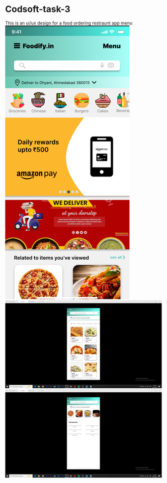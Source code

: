 # Codsoft-task-3
This is an ui/ux design for a food ordering restraunt app menu
![Image Alt](https://github.com/TusharBamal/Codsoft-task-2/blob/main/Screenshot%20(85).png?raw=true)
![Image Alt](https://github.com/TusharBamal/Codsoft-task-2/blob/main/Screenshot%20(90).png?raw=true)
![Image Alt](https://github.com/TusharBamal/Codsoft-task-2/blob/main/Screenshot%20(91).png?raw=true)
